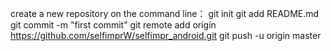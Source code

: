 create a new repository on the command line：
git init
git add README.md
git commit -m "first commit"
git remote add origin https://github.com/selfimprW/selfimpr_android.git
git push -u origin master